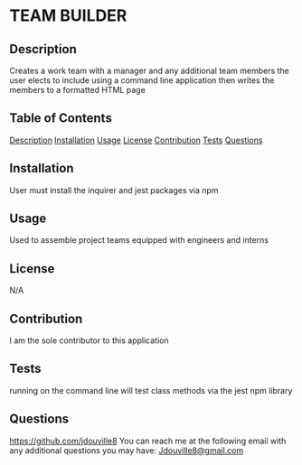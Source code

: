 # TEAM BUILDER

## Description

Creates a work team with a manager and any additional team members the user elects to include using a command line application then writes the members to a formatted HTML page

## Table of Contents

[Description](#Description)
[Installation](#Installation)
[Usage](#Usage)
[License](#License)
[Contribution](#Contribution)
[Tests](#Tests)
[Questions](#Questions)

## Installation

User must install the inquirer and jest packages via npm

## Usage

Used to assemble project teams equipped with engineers and interns

## License

N/A

## Contribution

I am the sole contributor to this application

## Tests

running <npm test> on the command line will test class methods via the jest npm library

## Questions

https://github.com/jdouville8
You can reach me at the following email with any additional questions you may have: Jdouville8@gmail.com
